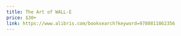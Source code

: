 ```yaml
---
title: The Art of WALL-E
price: $30+
link: https://www.alibris.com/booksearch?keyword=9780811862356
---
```

